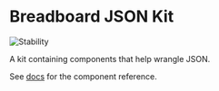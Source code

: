# Breadboard JSON Kit

![Stability](https://img.shields.io/badge/stability-wip-green)

A kit containing components that help wrangle JSON.

See [docs](https://breadboard-ai.github.io/breadboard/docs/kits/json/) for the component reference.
